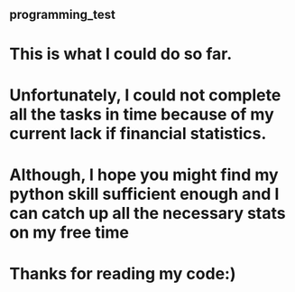 ## programming_test

# This is what I could do so far.

# Unfortunately, I could not complete all the tasks in time because of my current lack if financial statistics. 
# Although, I hope you might find my python skill sufficient enough and I can catch up all the necessary stats on my free time

# Thanks for reading my code:)
